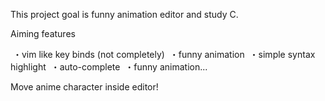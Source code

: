 This project goal is funny animation editor and study C.

Aiming features

  ・vim like key binds (not completely)
  ・funny animation
  ・simple syntax highlight
  ・auto-complete
  ・funny animation...


Move anime character inside editor!
